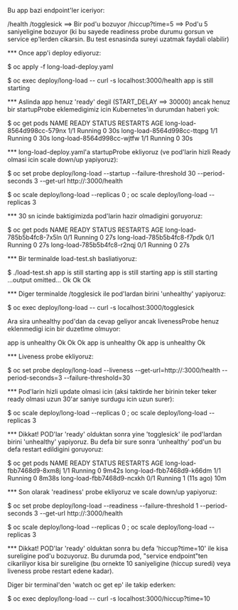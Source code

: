 Bu app bazi endpoint'ler iceriyor:

/health
/togglesick     ==> Bir pod'u bozuyor
/hiccup?time=5  ==> Pod'u 5 saniyeligine bozuyor (ki bu sayede readiness probe durumu gorsun ve service ep'lerden cikarsin. Bu test esnasinda sureyi uzatmak faydali olabilir)

*** Once app'i deploy ediyoruz:

$ oc apply -f long-load-deploy.yaml

$ oc exec deploy/long-load -- curl -s localhost:3000/health
app is still starting

*** Aslinda app henuz 'ready' degil (START_DELAY ==> 30000) ancak henuz bir startupProbe eklemedigimiz icin Kubernetes'in durumdan haberi yok:

$ oc get pods
NAME                         READY   STATUS    RESTARTS   AGE
long-load-8564d998cc-579nx   1/1     Running   0          30s
long-load-8564d998cc-ttqpg   1/1     Running   0          30s
long-load-8564d998cc-wjtfw   1/1     Running   0          30s

*** long-load-deploy.yaml'a startupProbe ekliyoruz (ve pod'larin hizli Ready olmasi icin scale down/up yapiyoruz):

$ oc set probe deploy/long-load --startup  --failure-threshold 30 --period-seconds 3 --get-url http://:3000/health

$ oc scale deploy/long-load --replicas 0 ; oc scale deploy/long-load --replicas 3

*** 30 sn icinde baktigimizda pod'larin hazir olmadigini goruyoruz:

$ oc get pods
NAME                         READY   STATUS    RESTARTS   AGE
long-load-785b5b4fc8-7x5ln   0/1     Running   0          27s
long-load-785b5b4fc8-f7pdk   0/1     Running   0          27s
long-load-785b5b4fc8-r2nqj   0/1     Running   0          27s

*** Bir terminalde load-test.sh basliatiyoruz:

$ ./load-test.sh
app is still starting
app is still starting
app is still starting
...output omitted...
Ok
Ok
Ok

*** Diger terminalde /togglesick ile pod'lardan birini 'unhealthy' yapiyoruz:

$ oc exec deploy/long-load -- curl -s localhost:3000/togglesick

Ara sira unhealthy pod'dan da cevap geliyor ancak livenessProbe henuz eklenmedigi icin bir duzetlme olmuyor:

app is unhealthy
Ok
Ok
Ok
app is unhealthy
Ok
app is unhealthy
Ok

*** Liveness probe ekliyoruz:

$ oc set probe deploy/long-load --liveness --get-url=http://:3000/health --period-seconds=3 --failure-threshold=30

*** Pod'larin hizli update olmasi icin (aksi taktirde her birinin teker teker ready olmasi uzun 30'ar saniye surdugu icin uzun surer):

$ oc scale deploy/long-load --replicas 0 ; oc scale deploy/long-load --replicas 3

*** Dikkat! POD'lar 'ready' olduktan sonra yine 'togglesick' ile pod'lardan birini 'unhealthy' yapiyoruz. Bu defa bir sure sonra 'unhealthy' pod'un bu defa restart edildigini goruyoruz:

$ oc get pods
NAME                        READY   STATUS    RESTARTS       AGE
long-load-fbb7468d9-8xm8j   1/1     Running   0              9m42s
long-load-fbb7468d9-k66dm   1/1     Running   0              8m38s
long-load-fbb7468d9-ncxkh   0/1     Running   1 (11s ago)    10m

*** Son olarak 'readiness' probe ekliyoruz ve scale down/up yapiyoruz:

$ oc set probe deploy/long-load --readiness --failure-threshold 1 --period-seconds 3 --get-url http://:3000/health

$ oc scale deploy/long-load --replicas 0 ; oc scale deploy/long-load --replicas 3

*** Dikkat! POD'lar 'ready' olduktan sonra bu defa 'hiccup?time=10' ile kisa sureligine pod'u bozuyoruz. Bu durumda pod, "service endpoint"ten cikariliyor kisa bir sureligine (bu ornekte 10 saniyeligine (hiccup suredi) veya liveness probe restart edene kadar).

Diger bir terminal'den 'watch oc get ep' ile takip ederken:

$ oc exec deploy/long-load -- curl -s localhost:3000/hiccup?time=10


